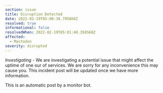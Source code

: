 ```yaml
---
section: issue
title: Disruption Detected
date: 2022-02-19T05:00:30.795866Z
resolved: true
informational: false
resolvedWhen: 2022-02-19T05:01:40.358568Z
affected:
  - Mastodon
severity: disrupted
---
```

*Investigating* - We are investigating a potential issue that might affect the uptime of one our of services. We are sorry for any inconvenience this may cause you. This incident post will be updated once we have more information.

This is an automatic post by a monitor bot.
        